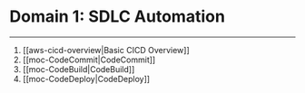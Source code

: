 # Domain 1: SDLC Automation
---
1. [[aws-cicd-overview|Basic CICD Overview]]
2. [[moc-CodeCommit|CodeCommit]]
3. [[moc-CodeBuild|CodeBuild]]
4. [[moc-CodeDeploy|CodeDeploy]]


